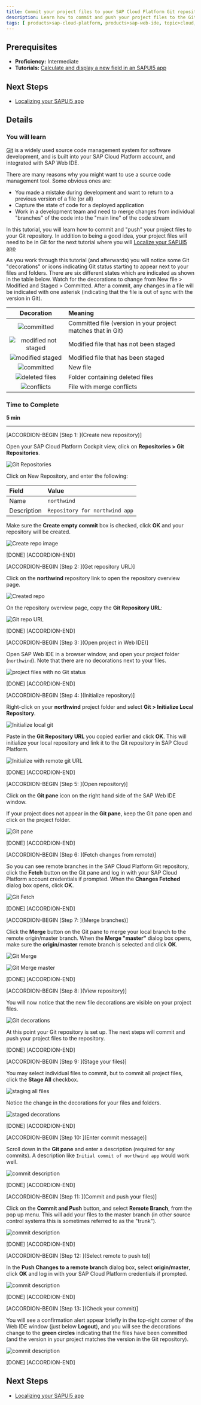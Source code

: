 ```yaml
---
title: Commit your project files to your SAP Cloud Platform Git repository
description: Learn how to commit and push your project files to the Git repository built into your SAP Cloud Platform account.
tags: [ products>sap-cloud-platform, products>sap-web-ide, topic>cloud, topic>mobile, tutorial>intermediate]
---
```


## Prerequisites
- **Proficiency:** Intermediate
- **Tutorials:** [Calculate and display a new field in an SAPUI5 app](http://www.sap.com/developer/tutorials/hcp-webide-calculate-new-field.html)

## Next Steps
- [Localizing your SAPUI5 app](http://www.sap.com/developer/tutorials/hcp-webide-localizing-app.html)

## Details

### You will learn
[Git](https://try.github.io/levels/1/challenges/1) is a widely used source code management system for software development, and is built into your SAP Cloud Platform account, and integrated with SAP Web IDE.

There are many reasons why you might want to use a source code management tool. Some obvious ones are:

- You made a mistake during development and want to return to a previous version of a file (or all)
- Capture the state of code for a deployed application
- Work in a development team and need to merge changes from individual "branches" of the code into the "main line" of the code stream

In this tutorial, you will learn how to commit and "push" your project files to your Git repository. In addition to being a good idea, your project files will need to be in Git for the next tutorial where you will [Localize your SAPUI5 app](http://www.sap.com/developer/tutorials/hcp-webide-localizing-app.html)

As you work through this tutorial (and afterwards) you will notice some Git "decorations" or icons indicating Git status starting to appear next to your files and folders. There are six different states which are indicated as shown in the table below. Watch for the decorations to change from New file > Modified and Staged > Committed. After a commit, any changes in a file will be indicated with one asterisk (indicating that the file is out of sync with the version in Git).

Decoration                                                   | Meaning
:--------------------------------------------------------:   | :-------------
![committed](https://raw.githubusercontent.com/SAPDocuments/Tutorials/master/tutorials/hcp-webide-commit-git/mob_3_2a_git_committed.png)                     | Committed file (version in your project matches that in Git)
![modified not staged](https://raw.githubusercontent.com/SAPDocuments/Tutorials/master/tutorials/hcp-webide-commit-git/mob_3_2a_git_mod_not_staged.png)      | Modified file that has not been staged
![modified staged](https://raw.githubusercontent.com/SAPDocuments/Tutorials/master/tutorials/hcp-webide-commit-git/mob_3_2a_git_mod_staged.png)              | Modified file that has been staged
![committed](https://raw.githubusercontent.com/SAPDocuments/Tutorials/master/tutorials/hcp-webide-commit-git/mob_3_2a_git_new_file.png)                      | New file
![deleted files](https://raw.githubusercontent.com/SAPDocuments/Tutorials/master/tutorials/hcp-webide-commit-git/mob_3_2a_git_folder_with_deleted_files.png) | Folder containing deleted files
![conflicts](https://raw.githubusercontent.com/SAPDocuments/Tutorials/master/tutorials/hcp-webide-commit-git/mob_3_2a_git_file_merge_conflicts.png)          | File with merge conflicts


### Time to Complete
**5 min**

---


[ACCORDION-BEGIN [Step 1: ](Create new repository)]

Open your SAP Cloud Platform Cockpit view, click on **Repositories > Git Repositories**.

![Git Repositories](mg3-3-01.png)

Click on New Repository, and enter the following:

Field             | Value
:---------------- | :----------------
Name              | `northwind`
Description       | `Repository for northwind app`

Make sure the **Create empty commit** box is checked, click **OK** and your repository will be created.

![Create repo image](mg3-3-02.png)


[DONE]
[ACCORDION-END]

[ACCORDION-BEGIN [Step 2: ](Get repository URL)]

Click on the **northwind** repository link to open the repository overview page.

![Created repo](mg3-3-03.png)

On the repository overview page, copy the **Git Repository URL**:

![Git repo URL](mg3-3-04.png)

[DONE]
[ACCORDION-END]

[ACCORDION-BEGIN [Step 3: ](Open project in Web IDE)]

Open SAP Web IDE in a browser window, and open your project folder (`northwind`). Note that there are no decorations next to your files.

![project files with no Git status](mg3-3-05.png)

[DONE]
[ACCORDION-END]

[ACCORDION-BEGIN [Step 4: ](Initialize repository)]

Right-click on your **northwind** project folder and select **Git > Initialize Local Repository**.

![Initialize local git](mg3-3-06.png)

Paste in the **Git Repository URL** you copied earlier and click **OK**. This will initialize your local repository and link it to the Git repository in SAP Cloud Platform.

![Initialize with remote git URL](mg3-3-07.png)

[DONE]
[ACCORDION-END]

[ACCORDION-BEGIN [Step 5: ](Open repository)]

Click on the **Git pane** icon on the right hand side of the SAP Web IDE window.

If your project does not appear in the **Git pane**, keep the Git pane open and click on the project folder.

![Git pane](mg3-3-08.png)

[DONE]
[ACCORDION-END]

[ACCORDION-BEGIN [Step 6: ](Fetch changes from remote)]

So you can see remote branches in the SAP Cloud Platform Git repository, click the **Fetch** button on the Git pane and log in with your SAP Cloud Platform account credentials if prompted. When the **Changes Fetched** dialog box opens, click **OK**.

![Git Fetch](mg3-3-09.png)

[DONE]
[ACCORDION-END]

[ACCORDION-BEGIN [Step 7: ](Merge branches)]

Click the **Merge** button on the Git pane to merge your local branch to the remote origin/master branch. When the **Merge "master"** dialog box opens, make sure the **origin/master** remote branch is selected and click **OK**.

![Git Merge](mg3-3-10.png)

![Git Merge master](mg3-3-11.png)

[DONE]
[ACCORDION-END]

[ACCORDION-BEGIN [Step 8: ](View repository)]

You will now notice that the new file decorations are visible on your project files.

![Git decorations](mg3-3-12.png)

At this point your Git repository is set up. The next steps will commit and push your project files to the repository.

[DONE]
[ACCORDION-END]

[ACCORDION-BEGIN [Step 9: ](Stage your files)]

You may select individual files to commit, but to commit all project files, click the **Stage All** checkbox.

![staging all files](mg3-3-13.png)

Notice the change in the decorations for your files and folders.

![staged decorations](mg3-3-14.png)

[DONE]
[ACCORDION-END]

[ACCORDION-BEGIN [Step 10: ](Enter commit message)]

Scroll down in the **Git pane** and enter a description (required for any commits). A description like `Initial commit of northwind app` would work well.

![commit description](mg3-3-15.png)

[DONE]
[ACCORDION-END]

[ACCORDION-BEGIN [Step 11: ](Commit and push your files)]

Click on the **Commit and Push** button, and select **Remote Branch**, from the pop up menu. This will add your files to the master branch (in other source control systems this is sometimes referred to as the "trunk").

![commit description](mg3-3-16.png)

[DONE]
[ACCORDION-END]

[ACCORDION-BEGIN [Step 12: ](Select remote to push to)]

In the **Push Changes to a remote branch** dialog box, select **origin/master**, click **OK** and log in with your SAP Cloud Platform credentials if prompted.

![commit description](mg3-3-17.png)

[DONE]
[ACCORDION-END]

[ACCORDION-BEGIN [Step 13: ](Check your commit)]

You will see a confirmation alert appear briefly in the top-right corner of the Web IDE window (just below **Logout**), and you will see the decorations change to the **green circles** indicating that the files have been committed (and the version in your project matches the version in the Git repository).

![commit description](mg3-3-18.png)

[DONE]
[ACCORDION-END]


## Next Steps
- [Localizing your SAPUI5 app](http://www.sap.com/developer/tutorials/hcp-webide-localizing-app.html)

